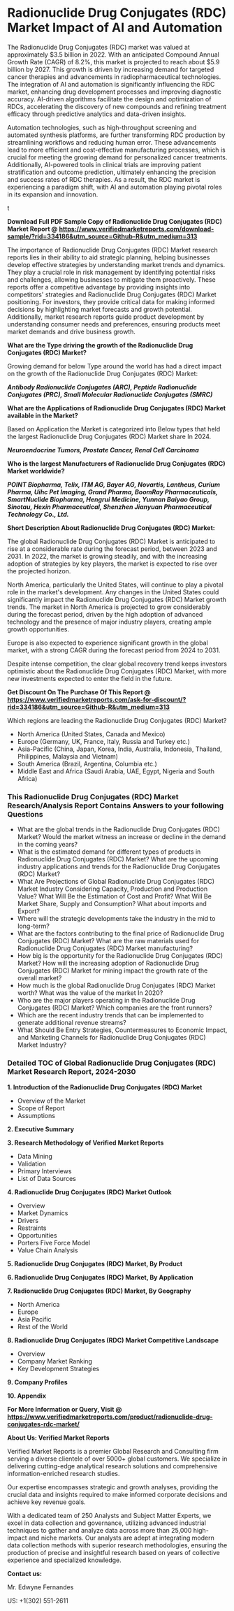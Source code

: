 <meta name="title" content="Global Radionuclide Drug Conjugates (RDC) Market Impact of AI and Automation"><meta name="description" content="The Radionuclide Drug Conjugates (RDC) market was valued at approximately $3.5 billion in 2022. With an anticipated Compound Annual Growth Rate (CAGR) of 8.2%, this ma"><meta name="title" content="Radionuclide Drug Conjugates (RDC) Market Size, Share, Scope, Trends, Growth, Opportunities, Analysis, Forecast"><h1>Radionuclide Drug Conjugates (RDC) Market Impact of AI and Automation</h1><p>The Radionuclide Drug Conjugates (RDC) market was valued at approximately $3.5 billion in 2022. With an anticipated Compound Annual Growth Rate (CAGR) of 8.2%, this market is projected to reach about $5.9 billion by 2027. This growth is driven by increasing demand for targeted cancer therapies and advancements in radiopharmaceutical technologies. The integration of AI and automation is significantly influencing the RDC market, enhancing drug development processes and improving diagnostic accuracy. AI-driven algorithms facilitate the design and optimization of RDCs, accelerating the discovery of new compounds and refining treatment efficacy through predictive analytics and data-driven insights.</p><p>Automation technologies, such as high-throughput screening and automated synthesis platforms, are further transforming RDC production by streamlining workflows and reducing human error. These advancements lead to more efficient and cost-effective manufacturing processes, which is crucial for meeting the growing demand for personalized cancer treatments. Additionally, AI-powered tools in clinical trials are improving patient stratification and outcome prediction, ultimately enhancing the precision and success rates of RDC therapies. As a result, the RDC market is experiencing a paradigm shift, with AI and automation playing pivotal roles in its expansion and innovation.</p>t</p><p id="" class=""><strong>Download Full PDF Sample Copy of Radionuclide Drug Conjugates (RDC) Market Report @ <a href="https://www.verifiedmarketreports.com/download-sample/?rid=334186&utm_source=Github-R&utm_medium=313" target="_blank">https://www.verifiedmarketreports.com/download-sample/?rid=334186&utm_source=Github-R&utm_medium=313</a></strong></p><p>The importance of&nbsp;Radionuclide Drug Conjugates (RDC) Market research reports lies in their ability to aid strategic planning, helping businesses develop effective strategies by understanding market trends and dynamics. They play a crucial role in risk management by identifying potential risks and challenges, allowing businesses to mitigate them proactively. These reports offer a competitive advantage by providing insights into competitors' strategies and Radionuclide Drug Conjugates (RDC) Market positioning. For investors, they provide critical data for making informed decisions by highlighting market forecasts and growth potential. Additionally, market research reports guide product development by understanding consumer needs and preferences, ensuring products meet market demands and drive business growth.</p><p><strong>What are the&nbsp;Type driving the growth of the Radionuclide Drug Conjugates (RDC) Market?</strong></p><p id="" class="">Growing demand for below Type around the world has had a direct impact on the growth of the Radionuclide Drug Conjugates (RDC) Market:</p><em><strong>Antibody Radionuclide Conjugates (ARC), Peptide Radionuclide Conjugates (PRC), Small Molecular Radionuclide Conjugates (SMRC)</strong></em></p><strong>What are the&nbsp;Applications&nbsp;of Radionuclide Drug Conjugates (RDC) Market available in the Market?</strong></p><p id="" class="">Based on Application the Market is categorized into Below types that held the largest Radionuclide Drug Conjugates (RDC) Market share In 2024.</p><em><strong>Neuroendocrine Tumors, Prostate Cancer, Renal Cell Carcinoma</strong></em></p><strong>Who is the largest Manufacturers of Radionuclide Drug Conjugates (RDC) Market worldwide?</strong></p><p><em><strong>POINT Biopharma, Telix, ITM AG, Bayer AG, Novartis, Lantheus, Curium Pharma, Uihc Pet Imaging, Grand Pharma, BoomRay Pharmaceuticals, SmartNuclide Biopharma, Hengrui Medicine, Yunnan Baiyao Group, Sinotau, Hexin Pharmaceutical, Shenzhen Jianyuan Pharmaceutical Technology Co., Ltd.</strong></em></p><p id="" class=""><strong>Short Description About Radionuclide Drug Conjugates (RDC) Market:</strong></p><p>The global Radionuclide Drug Conjugates (RDC) Market is anticipated to rise at a considerable rate during the forecast period, between 2023 and 2031. In 2022, the market is growing steadily, and with the increasing adoption of strategies by key players, the market is expected to rise over the projected horizon.</p><p>North America, particularly the United States, will continue to play a pivotal role in the market's development. Any changes in the United States could significantly impact the Radionuclide Drug Conjugates (RDC) Market growth trends. The market in North America is projected to grow considerably during the forecast period, driven by the high adoption of advanced technology and the presence of major industry players, creating ample growth opportunities.</p><p>Europe is also expected to experience significant growth in the global market, with a strong CAGR during the forecast period from 2024 to 2031.</p><p>Despite intense competition, the clear global recovery trend keeps investors optimistic about the Radionuclide Drug Conjugates (RDC) Market, with more new investments expected to enter the field in the future.</p><p id="" class=""><strong>Get Discount On The Purchase Of This Report @ <a href="https://www.verifiedmarketreports.com/ask-for-discount/?rid=334186&utm_source=Github-R&utm_medium=313" target="_blank">https://www.verifiedmarketreports.com/ask-for-discount/?rid=334186&utm_source=Github-R&utm_medium=313</a></strong></p>Which regions are leading the Radionuclide Drug Conjugates (RDC) Market?</p><ul><li>North America (United States, Canada and Mexico)</li><li>Europe (Germany, UK, France, Italy, Russia and Turkey etc.)</li><li>Asia-Pacific (China, Japan, Korea, India, Australia, Indonesia, Thailand, Philippines, Malaysia and Vietnam)</li><li>South America (Brazil, Argentina, Columbia etc.)</li><li>Middle East and Africa (Saudi Arabia, UAE, Egypt, Nigeria and South Africa)</li></ul><h3 id="" class="">This Radionuclide Drug Conjugates (RDC) Market Research/Analysis Report Contains Answers to your following Questions</h3><ul><li>What are the global trends in the Radionuclide Drug Conjugates (RDC) Market? Would the market witness an increase or decline in the demand in the coming years?</li><li>What is the estimated demand for different types of products in Radionuclide Drug Conjugates (RDC) Market? What are the upcoming industry applications and trends for the Radionuclide Drug Conjugates (RDC) Market?</li><li>What Are Projections of Global Radionuclide Drug Conjugates (RDC) Market Industry Considering Capacity, Production and Production Value? What Will Be the Estimation of Cost and Profit? What Will Be Market Share, Supply and Consumption? What about imports and Export?</li><li>Where will the strategic developments take the industry in the mid to long-term?</li><li>What are the factors contributing to the final price of Radionuclide Drug Conjugates (RDC) Market? What are the raw materials used for Radionuclide Drug Conjugates (RDC) Market manufacturing?</li><li>How big is the opportunity for the Radionuclide Drug Conjugates (RDC) Market? How will the increasing adoption of Radionuclide Drug Conjugates (RDC) Market for mining impact the growth rate of the overall market?</li><li>How much is the global Radionuclide Drug Conjugates (RDC) Market worth? What was the value of the market In 2020?</li><li>Who are the major players operating in the Radionuclide Drug Conjugates (RDC) Market? Which companies are the front runners?</li><li>Which are the recent industry trends that can be implemented to generate additional revenue streams?</li><li>What Should Be Entry Strategies, Countermeasures to Economic Impact, and Marketing Channels for Radionuclide Drug Conjugates (RDC) Market Industry?</li></ul><h3 id="" class="">Detailed TOC of Global Radionuclide Drug Conjugates (RDC) Market Research Report, 2024-2030</h3><p id="" class=""><strong>1. Introduction of the Radionuclide Drug Conjugates (RDC) Market</strong></p><ul><li>Overview of the Market</li><li>Scope of Report</li><li>Assumptions</li></ul><p id="" class=""><strong>2. Executive Summary</strong></p><p id="" class=""><strong>3. Research Methodology of Verified Market Reports</strong></p><ul><li>Data Mining</li><li>Validation</li><li>Primary Interviews</li><li>List of Data Sources</li></ul><p id="" class=""><strong>4. Radionuclide Drug Conjugates (RDC) Market Outlook</strong></p><ul><li>Overview</li><li>Market Dynamics</li><li>Drivers</li><li>Restraints</li><li>Opportunities</li><li>Porters Five Force Model</li><li>Value Chain Analysis</li></ul><p id="" class=""><strong>5. Radionuclide Drug Conjugates (RDC) Market, By Product</strong></p><p id="" class=""><strong>6. Radionuclide Drug Conjugates (RDC) Market, By Application</strong></p><p id="" class=""><strong>7. Radionuclide Drug Conjugates (RDC) Market, By Geography</strong></p><ul><li>North America</li><li>Europe</li><li>Asia Pacific</li><li>Rest of the World</li></ul><p id="" class=""><strong>8. Radionuclide Drug Conjugates (RDC) Market Competitive Landscape</strong></p><ul><li>Overview</li><li>Company Market Ranking</li><li>Key Development Strategies</li></ul><p id="" class=""><strong>9. Company Profiles</strong></p><p id="" class=""><strong>10. Appendix</strong></p><p id="" class=""><strong>For More Information or Query, Visit @ <a href="https://www.verifiedmarketreports.com/product/radionuclide-drug-conjugates-rdc-market/" target="_blank">https://www.verifiedmarketreports.com/product/radionuclide-drug-conjugates-rdc-market/</a></strong></p><p id="" class=""><strong>About Us: Verified Market Reports</strong></p><p id="" class="">Verified Market Reports is a premier Global Research and Consulting firm serving a diverse clientele of over 5000+ global customers. We specialize in delivering cutting-edge analytical research solutions and comprehensive information-enriched research studies.</p><p id="" class="">Our expertise encompasses strategic and growth analyses, providing the crucial data and insights required to make informed corporate decisions and achieve key revenue goals.</p><p id="" class="">With a dedicated team of 250 Analysts and Subject Matter Experts, we excel in data collection and governance, utilizing advanced industrial techniques to gather and analyze data across more than 25,000 high-impact and niche markets. Our analysts are adept at integrating modern data collection methods with superior research methodologies, ensuring the production of precise and insightful research based on years of collective experience and specialized knowledge.</p><p id="" class=""><strong>Contact us:</strong></p><p id="" class="">Mr. Edwyne Fernandes</p><p id="" class="">US: +1(302) 551-2611</p>